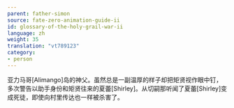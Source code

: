 ```yaml
---
parent: father-simon
source: fate-zero-animation-guide-ii
id: glossary-of-the-holy-grail-war-ii
language: zh
weight: 35
translation: "vt789123"
category:
- person
---
```


亚力马哥[Alimango]岛的神父。虽然总是一副温厚的样子却把矩贤视作眼中钉，多次警告以助手身份和矩贤往来的夏蕾[Shirley]。从切嗣那听闻了夏蕾[Shirley]变成死徒，即使向村里传达也一样被杀害了。
